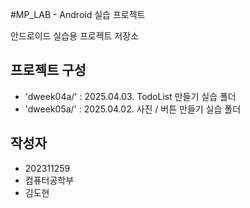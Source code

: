 #MP_LAB - Android 실습 프로젝트

안드로이드 실습용 프로젝트 저장소

## 프로젝트 구성
- 'dweek04a/' : 2025.04.03. TodoList 만들기 실습 폴더
- 'dweek05a/' : 2025.04.02. 사진 / 버튼 만들기 실습 폴더

## 작성자
- 202311259
- 컴퓨터공학부
- 김도현
